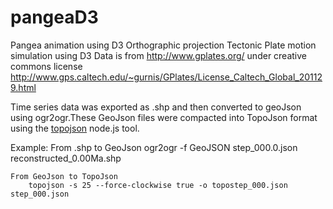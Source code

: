 pangeaD3
========

Pangea animation using D3 Orthographic projection
Tectonic Plate motion simulation using D3
Data is from http://www.gplates.org/ under creative commons license
http://www.gps.caltech.edu/~gurnis/GPlates/License_Caltech_Global_201129.html

Time series data was exported as .shp and then converted to geoJson using ogr2ogr.These GeoJson files were compacted into TopoJson format using the <a href="https://github.com/mbostock/topojson/wiki" target="_blank">topojson</a> node.js tool.

Example:
	From .shp to GeoJson
		ogr2ogr -f GeoJSON step_000.0.json  reconstructed_0.00Ma.shp

	From GeoJson to TopoJson
		topojson -s 25 --force-clockwise true -o topostep_000.json    step_000.json
